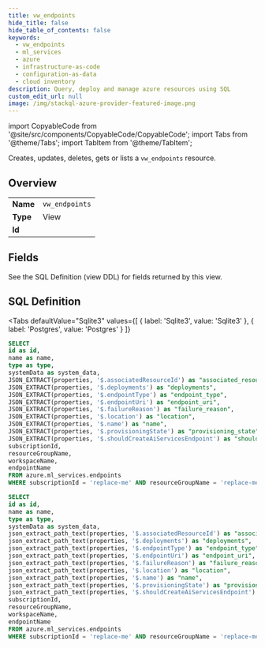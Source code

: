 ```yaml
--- 
title: vw_endpoints
hide_title: false
hide_table_of_contents: false
keywords:
  - vw_endpoints
  - ml_services
  - azure
  - infrastructure-as-code
  - configuration-as-data
  - cloud inventory
description: Query, deploy and manage azure resources using SQL
custom_edit_url: null
image: /img/stackql-azure-provider-featured-image.png
---
```


import CopyableCode from '@site/src/components/CopyableCode/CopyableCode';
import Tabs from '@theme/Tabs';
import TabItem from '@theme/TabItem';

Creates, updates, deletes, gets or lists a <code>vw_endpoints</code> resource.

## Overview
<table><tbody>
<tr><td><b>Name</b></td><td><code>vw_endpoints</code></td></tr>
<tr><td><b>Type</b></td><td>View</td></tr>
<tr><td><b>Id</b></td><td><CopyableCode code="azure.ml_services.vw_endpoints" /></td></tr>
</tbody></table>

## Fields

See the SQL Definition (view DDL) for fields returned by this view.

## SQL Definition

<Tabs
defaultValue="Sqlite3"
values={[
{ label: 'Sqlite3', value: 'Sqlite3' },
{ label: 'Postgres', value: 'Postgres' }
]}
>
<TabItem value="Sqlite3">

```sql
SELECT
id as id,
name as name,
type as type,
systemData as system_data,
JSON_EXTRACT(properties, '$.associatedResourceId') as "associated_resource_id",
JSON_EXTRACT(properties, '$.deployments') as "deployments",
JSON_EXTRACT(properties, '$.endpointType') as "endpoint_type",
JSON_EXTRACT(properties, '$.endpointUri') as "endpoint_uri",
JSON_EXTRACT(properties, '$.failureReason') as "failure_reason",
JSON_EXTRACT(properties, '$.location') as "location",
JSON_EXTRACT(properties, '$.name') as "name",
JSON_EXTRACT(properties, '$.provisioningState') as "provisioning_state",
JSON_EXTRACT(properties, '$.shouldCreateAiServicesEndpoint') as "should_create_ai_services_endpoint",
subscriptionId,
resourceGroupName,
workspaceName,
endpointName
FROM azure.ml_services.endpoints
WHERE subscriptionId = 'replace-me' AND resourceGroupName = 'replace-me' AND workspaceName = 'replace-me';
```

</TabItem>
<TabItem value="Postgres">

```sql
SELECT
id as id,
name as name,
type as type,
systemData as system_data,
json_extract_path_text(properties, '$.associatedResourceId') as "associated_resource_id",
json_extract_path_text(properties, '$.deployments') as "deployments",
json_extract_path_text(properties, '$.endpointType') as "endpoint_type",
json_extract_path_text(properties, '$.endpointUri') as "endpoint_uri",
json_extract_path_text(properties, '$.failureReason') as "failure_reason",
json_extract_path_text(properties, '$.location') as "location",
json_extract_path_text(properties, '$.name') as "name",
json_extract_path_text(properties, '$.provisioningState') as "provisioning_state",
json_extract_path_text(properties, '$.shouldCreateAiServicesEndpoint') as "should_create_ai_services_endpoint",
subscriptionId,
resourceGroupName,
workspaceName,
endpointName
FROM azure.ml_services.endpoints
WHERE subscriptionId = 'replace-me' AND resourceGroupName = 'replace-me' AND workspaceName = 'replace-me';
```

</TabItem>
</Tabs>
